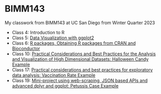 # BIMM143 

My classwork from BIMM143 at UC San Diego from Winter Quarter 2023 

- Class 4: Introduction to R
- Class 5: [Data Visualization with ggplot2](https://github.com/emodolo/bimm143_github/blob/main/class05/class05.md)
- Class 6: [R packages, Obtaining R packages from CRAN and Bioconductor](https://github.com/emodolo/bimm143_github/blob/main/class06/Class06RFunctions.md)
- Class 10: [Practical Considerations and Best Practices for the Analysis and Visualization of High Dimensional Datasets: Halloween Candy Example](https://github.com/emodolo/bimm143_github/blob/main/Class10/Halloween%20Mini-project.md) 
- Class 17: [Practical considerations and best practices for exploratory data analysis: Vaccination Rate Example](https://github.com/emodolo/bimm143_github/blob/main/Class17/Class17%20Vaccination%20Mini%20Project.md)  
- Class 19: [Mini-project using web-scraping, JSON based APIs and advanced dplyr and ggplot: Petussis Case Example](https://github.com/emodolo/bimm143_github/blob/main/Class19%20mini-project/Class19.md) 
